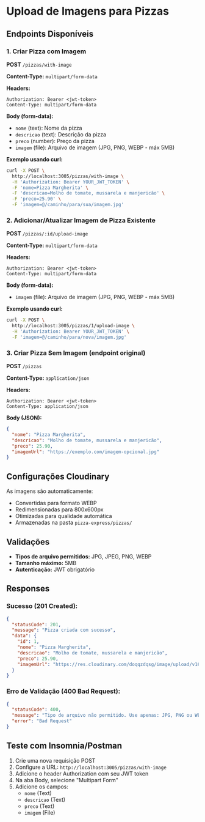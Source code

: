 # Upload de Imagens para Pizzas

## Endpoints Disponíveis

### 1. Criar Pizza com Imagem
**POST** `/pizzas/with-image`

**Content-Type:** `multipart/form-data`

**Headers:**
```
Authorization: Bearer <jwt-token>
Content-Type: multipart/form-data
```

**Body (form-data):**
- `nome` (text): Nome da pizza
- `descricao` (text): Descrição da pizza
- `preco` (number): Preço da pizza
- `imagem` (file): Arquivo de imagem (JPG, PNG, WEBP - máx 5MB)

**Exemplo usando curl:**
```bash
curl -X POST \
  http://localhost:3005/pizzas/with-image \
  -H 'Authorization: Bearer YOUR_JWT_TOKEN' \
  -F 'nome=Pizza Margherita' \
  -F 'descricao=Molho de tomate, mussarela e manjericão' \
  -F 'preco=25.90' \
  -F 'imagem=@/caminho/para/sua/imagem.jpg'
```

### 2. Adicionar/Atualizar Imagem de Pizza Existente
**POST** `/pizzas/:id/upload-image`

**Content-Type:** `multipart/form-data`

**Headers:**
```
Authorization: Bearer <jwt-token>
Content-Type: multipart/form-data
```

**Body (form-data):**
- `imagem` (file): Arquivo de imagem (JPG, PNG, WEBP - máx 5MB)

**Exemplo usando curl:**
```bash
curl -X POST \
  http://localhost:3005/pizzas/1/upload-image \
  -H 'Authorization: Bearer YOUR_JWT_TOKEN' \
  -F 'imagem=@/caminho/para/nova/imagem.jpg'
```

### 3. Criar Pizza Sem Imagem (endpoint original)
**POST** `/pizzas`

**Content-Type:** `application/json`

**Headers:**
```
Authorization: Bearer <jwt-token>
Content-Type: application/json
```

**Body (JSON):**
```json
{
  "nome": "Pizza Margherita",
  "descricao": "Molho de tomate, mussarela e manjericão",
  "preco": 25.90,
  "imagemUrl": "https://exemplo.com/imagem-opcional.jpg"
}
```

## Configurações Cloudinary

As imagens são automaticamente:
- Convertidas para formato WEBP
- Redimensionadas para 800x600px
- Otimizadas para qualidade automática
- Armazenadas na pasta `pizza-express/pizzas/`

## Validações

- **Tipos de arquivo permitidos:** JPG, JPEG, PNG, WEBP
- **Tamanho máximo:** 5MB
- **Autenticação:** JWT obrigatório

## Responses

### Sucesso (201 Created):
```json
{
  "statusCode": 201,
  "message": "Pizza criada com sucesso",
  "data": {
    "id": 1,
    "nome": "Pizza Margherita",
    "descricao": "Molho de tomate, mussarela e manjericão",
    "preco": 25.90,
    "imagemUrl": "https://res.cloudinary.com/doqqzdqsg/image/upload/v1640000000/pizza-express/pizzas/abc123.webp"
  }
}
```

### Erro de Validação (400 Bad Request):
```json
{
  "statusCode": 400,
  "message": "Tipo de arquivo não permitido. Use apenas: JPG, PNG ou WEBP",
  "error": "Bad Request"
}
```

## Teste com Insomnia/Postman

1. Crie uma nova requisição POST
2. Configure a URL: `http://localhost:3005/pizzas/with-image`
3. Adicione o header Authorization com seu JWT token
4. Na aba Body, selecione "Multipart Form"
5. Adicione os campos:
   - `nome` (Text)
   - `descricao` (Text) 
   - `preco` (Text)
   - `imagem` (File)
